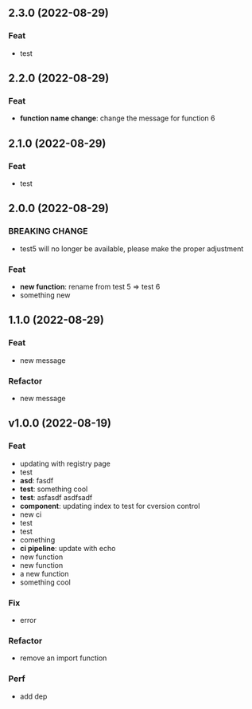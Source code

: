 ## 2.3.0 (2022-08-29)

### Feat

- test

## 2.2.0 (2022-08-29)

### Feat

- **function name change**: change the message for function 6

## 2.1.0 (2022-08-29)

### Feat

- test

## 2.0.0 (2022-08-29)

### BREAKING CHANGE

- test5 will no longer be available, please make the proper adjustment

### Feat

- **new function**: rename from test 5 => test 6
- something new

## 1.1.0 (2022-08-29)

### Feat

- new message

### Refactor

- new message

## v1.0.0 (2022-08-19)

### Feat

- updating with registry page
- test
- **asd**: fasdf
- **test**: something cool
- **test**: asfasdf asdfsadf
- **component**: updating index to test for cversion control
- new ci
- test
- test
- comething
- **ci pipeline**: update with echo
- new function
- new function
- a new function
- something cool

### Fix

- error

### Refactor

- remove an import function

### Perf

- add dep
